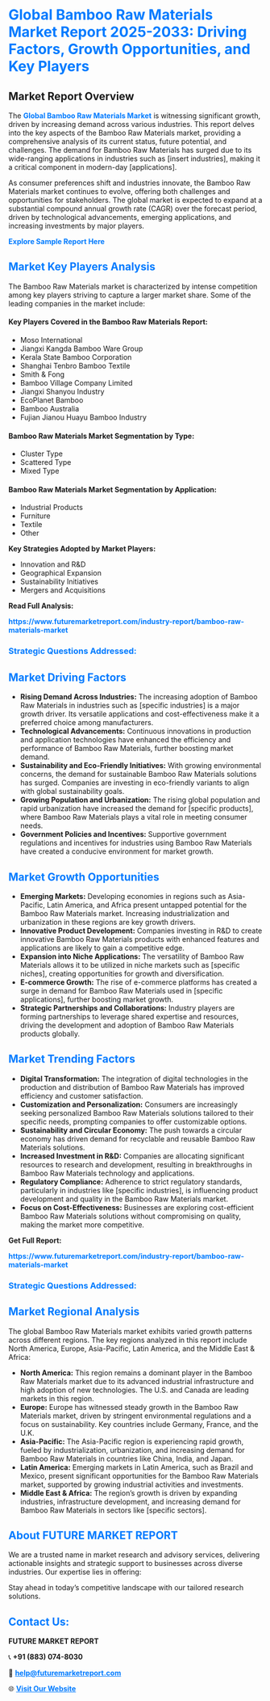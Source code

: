 <h1 style="color: #007BFF;">Global Bamboo Raw Materials Market Report 2025-2033: Driving Factors, Growth Opportunities, and Key Players</h1>

<section id="overview">
<h2>Market Report Overview</h2>
<p>The <a href="https://www.futuremarketreport.com/industry-report/bamboo-raw-materials-market" style="color: #007BFF; text-decoration: none;"><strong>Global Bamboo Raw Materials Market</strong></a> is witnessing significant growth, driven by increasing demand across various industries. This report delves into the key aspects of the Bamboo Raw Materials market, providing a comprehensive analysis of its current status, future potential, and challenges. The demand for Bamboo Raw Materials has surged due to its wide-ranging applications in industries such as [insert industries], making it a critical component in modern-day [applications].</p>
<p>As consumer preferences shift and industries innovate, the Bamboo Raw Materials market continues to evolve, offering both challenges and opportunities for stakeholders. The global market is expected to expand at a substantial compound annual growth rate (CAGR) over the forecast period, driven by technological advancements, emerging applications, and increasing investments by major players.</p>
</section>

<section id="overview">
<p><a href="https://www.futuremarketreport.com/request-sample/reportId=114797" style="color: #007BFF; text-decoration: none;"><strong>Explore Sample Report Here</strong></a></p>
</section>

<section id="key-players">
<h2 style="color: #007BFF;">Market Key Players Analysis</h2>
<p>The Bamboo Raw Materials market is characterized by intense competition among key players striving to capture a larger market share. Some of the leading companies in the market include:</p>
<h4>Key Players Covered in the Bamboo Raw Materials Report:</h4>
<ul><li>Moso International</li><li>Jiangxi Kangda Bamboo Ware Group</li><li>Kerala State Bamboo Corporation</li><li>Shanghai Tenbro Bamboo Textile</li><li>Smith &amp; Fong</li><li>Bamboo Village Company Limited</li><li>Jiangxi Shanyou Industry</li><li>EcoPlanet Bamboo</li><li>Bamboo Australia</li><li>Fujian Jianou Huayu Bamboo Industry</li></ul>
<h4>Bamboo Raw Materials Market Segmentation by Type:</h4>
<ul><li>Cluster Type</li><li>Scattered Type</li><li>Mixed Type</li></ul>

<h4>Bamboo Raw Materials Market Segmentation by Application:</h4>
<ul><li>Industrial Products</li><li>Furniture</li><li>Textile</li><li>Other</li></ul>
<p><strong>Key Strategies Adopted by Market Players:</strong></p>
<ul>
<li>Innovation and R&D</li>
<li>Geographical Expansion</li>
<li>Sustainability Initiatives</li>
<li>Mergers and Acquisitions</li>
</ul>
</section>

<section>
<p><strong>Read Full Analysis: </strong></p><a href="https://www.futuremarketreport.com/industry-report/bamboo-raw-materials-market" style="color: #007BFF; text-decoration: none;"><strong>https://www.futuremarketreport.com/industry-report/bamboo-raw-materials-market</strong></a>
<h3 style="color: #007BFF;">Strategic Questions Addressed:</h3>
</section>

<section id="driving-factors">
<h2 style="color: #007BFF;">Market Driving Factors</h2>
<ul>
<li><strong>Rising Demand Across Industries:</strong> The increasing adoption of Bamboo Raw Materials in industries such as [specific industries] is a major growth driver. Its versatile applications and cost-effectiveness make it a preferred choice among manufacturers.</li>
<li><strong>Technological Advancements:</strong> Continuous innovations in production and application technologies have enhanced the efficiency and performance of Bamboo Raw Materials, further boosting market demand.</li>
<li><strong>Sustainability and Eco-Friendly Initiatives:</strong> With growing environmental concerns, the demand for sustainable Bamboo Raw Materials solutions has surged. Companies are investing in eco-friendly variants to align with global sustainability goals.</li>
<li><strong>Growing Population and Urbanization:</strong> The rising global population and rapid urbanization have increased the demand for [specific products], where Bamboo Raw Materials plays a vital role in meeting consumer needs.</li>
<li><strong>Government Policies and Incentives:</strong> Supportive government regulations and incentives for industries using Bamboo Raw Materials have created a conducive environment for market growth.</li>
</ul>
</section>

<section id="growth-opportunities">
<h2 style="color: #007BFF;">Market Growth Opportunities</h2>
<ul>
<li><strong>Emerging Markets:</strong> Developing economies in regions such as Asia-Pacific, Latin America, and Africa present untapped potential for the Bamboo Raw Materials market. Increasing industrialization and urbanization in these regions are key growth drivers.</li>
<li><strong>Innovative Product Development:</strong> Companies investing in R&D to create innovative Bamboo Raw Materials products with enhanced features and applications are likely to gain a competitive edge.</li>
<li><strong>Expansion into Niche Applications:</strong> The versatility of Bamboo Raw Materials allows it to be utilized in niche markets such as [specific niches], creating opportunities for growth and diversification.</li>
<li><strong>E-commerce Growth:</strong> The rise of e-commerce platforms has created a surge in demand for Bamboo Raw Materials used in [specific applications], further boosting market growth.</li>
<li><strong>Strategic Partnerships and Collaborations:</strong> Industry players are forming partnerships to leverage shared expertise and resources, driving the development and adoption of Bamboo Raw Materials products globally.</li>
</ul>
</section>

<section id="trending-factors">
<h2 style="color: #007BFF;">Market Trending Factors</h2>
<ul>
<li><strong>Digital Transformation:</strong> The integration of digital technologies in the production and distribution of Bamboo Raw Materials has improved efficiency and customer satisfaction.</li>
<li><strong>Customization and Personalization:</strong> Consumers are increasingly seeking personalized Bamboo Raw Materials solutions tailored to their specific needs, prompting companies to offer customizable options.</li>
<li><strong>Sustainability and Circular Economy:</strong> The push towards a circular economy has driven demand for recyclable and reusable Bamboo Raw Materials solutions.</li>
<li><strong>Increased Investment in R&D:</strong> Companies are allocating significant resources to research and development, resulting in breakthroughs in Bamboo Raw Materials technology and applications.</li>
<li><strong>Regulatory Compliance:</strong> Adherence to strict regulatory standards, particularly in industries like [specific industries], is influencing product development and quality in the Bamboo Raw Materials market.</li>
<li><strong>Focus on Cost-Effectiveness:</strong> Businesses are exploring cost-efficient Bamboo Raw Materials solutions without compromising on quality, making the market more competitive.</li>
</ul>
</section>

<section>
<p><strong>Get Full Report: </strong></p><a href="https://www.futuremarketreport.com/industry-report/bamboo-raw-materials-market" style="color: #007BFF; text-decoration: none;"><strong>https://www.futuremarketreport.com/industry-report/bamboo-raw-materials-market</strong></a>
<h3 style="color: #007BFF;">Strategic Questions Addressed:</h3>
</section>


<section id="regional-analysis">
<h2 style="color: #007BFF;">Market Regional Analysis</h2>
<p>The global Bamboo Raw Materials market exhibits varied growth patterns across different regions. The key regions analyzed in this report include North America, Europe, Asia-Pacific, Latin America, and the Middle East & Africa:</p>
<ul>
<li><strong>North America:</strong> This region remains a dominant player in the Bamboo Raw Materials market due to its advanced industrial infrastructure and high adoption of new technologies. The U.S. and Canada are leading markets in this region.</li>
<li><strong>Europe:</strong> Europe has witnessed steady growth in the Bamboo Raw Materials market, driven by stringent environmental regulations and a focus on sustainability. Key countries include Germany, France, and the U.K.</li>
<li><strong>Asia-Pacific:</strong> The Asia-Pacific region is experiencing rapid growth, fueled by industrialization, urbanization, and increasing demand for Bamboo Raw Materials in countries like China, India, and Japan.</li>
<li><strong>Latin America:</strong> Emerging markets in Latin America, such as Brazil and Mexico, present significant opportunities for the Bamboo Raw Materials market, supported by growing industrial activities and investments.</li>
<li><strong>Middle East & Africa:</strong> The region’s growth is driven by expanding industries, infrastructure development, and increasing demand for Bamboo Raw Materials in sectors like [specific sectors].</li>
</ul>
</section>

<footer>
<h2 style="color: #007BFF;">About FUTURE MARKET REPORT</h2>
<p>We are a trusted name in market research and advisory services, delivering actionable insights and strategic support to businesses across diverse industries. Our expertise lies in offering:</p>

<p>Stay ahead in today’s competitive landscape with our tailored research solutions.</p>

<h2 style="color: #007BFF;">Contact Us:</h2>
<p><strong>FUTURE MARKET REPORT</strong></p>
<p>📞 <strong>+91 (883) 074-8030</strong></p>
<p>📧 <strong><a href="mailto:help@futuremarketreport.com" style="color: #007BFF;">help@futuremarketreport.com</a></strong></p>
<p>🌐 <strong><a href="https://www.futuremarketreport.com/" style="color: #007BFF;">Visit Our Website</a></strong></p>
</footer>